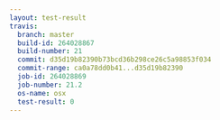 ```yaml
---
layout: test-result
travis:
  branch: master
  build-id: 264028867
  build-number: 21
  commit: d35d19b82390b73bcd36b298ce26c5a98853f034
  commit-range: ca0a78dd0b41...d35d19b82390
  job-id: 264028869
  job-number: 21.2
  os-name: osx
  test-result: 0
---
```

